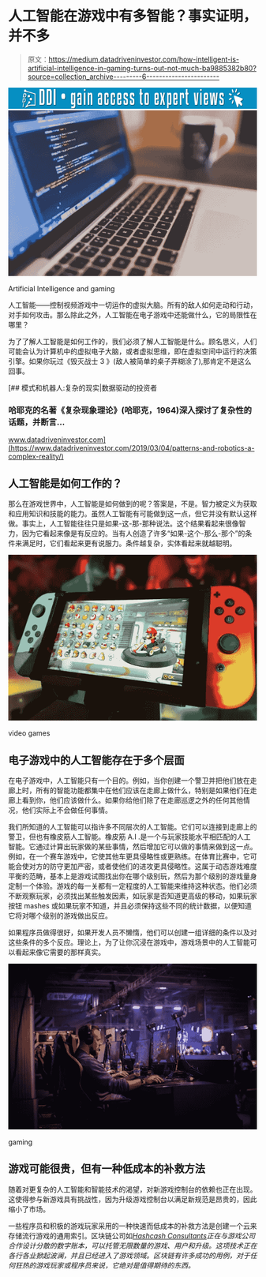 # 人工智能在游戏中有多智能？事实证明，并不多

> 原文：<https://medium.datadriveninvestor.com/how-intelligent-is-artificial-intelligence-in-gaming-turns-out-not-much-ba9885382b80?source=collection_archive---------6----------------------->

[![](img/543eed9e510d7101aee76e590ea284b2.png)](http://www.track.datadriveninvestor.com/1B9E)![](img/360788f7301cce8e67b2e189193aeb37.png)

Artificial Intelligence and gaming

人工智能——控制视频游戏中一切运作的虚拟大脑。所有的敌人如何走动和行动，对手如何攻击。那么除此之外，人工智能在电子游戏中还能做什么，它的局限性在哪里？

为了了解人工智能是如何工作的，我们必须了解人工智能是什么。顾名思义，人们可能会认为计算机中的虚拟电子大脑，或者虚拟思维，即在虚拟空间中运行的决策引擎。如果你玩过《毁灭战士 3 》(敌人被简单的桌子弄糊涂了),那肯定不是这么回事。

[](https://www.datadriveninvestor.com/2019/03/04/patterns-and-robotics-a-complex-reality/) [## 模式和机器人:复杂的现实|数据驱动的投资者

### 哈耶克的名著《复杂现象理论》(哈耶克，1964)深入探讨了复杂性的话题，并断言…

www.datadriveninvestor.com](https://www.datadriveninvestor.com/2019/03/04/patterns-and-robotics-a-complex-reality/) 

## 人工智能是如何工作的？

那么在游戏世界中，人工智能是如何做到的呢？答案是，不是。智力被定义为获取和应用知识和技能的能力。虽然人工智能有可能做到这一点，但它并没有默认这样做。事实上，人工智能往往只是如果-这-那-那种说法。这个结果看起来很像智力，因为它看起来像是有反应的。当有人创造了许多“如果-这个-那么-那个”的条件来满足时，它们看起来更有说服力。条件越复杂，实体看起来就越聪明。

![](img/b9c08cf038587e9577da5bdbe5ab73e5.png)

video games

## **电子游戏中的人工智能存在于多个层面**

在电子游戏中，人工智能只有一个目的。例如，当你创建一个警卫并把他们放在走廊上时，所有的智能功能都集中在他们应该在走廊上做什么，特别是如果他们在走廊上看到你，他们应该做什么。如果你给他们除了在走廊巡逻之外的任何其他情况，他们实际上不会做任何事情。

我们所知道的人工智能可以指许多不同层次的人工智能。它们可以连接到走廊上的警卫，但也有橡皮筋人工智能。橡皮筋 A.I .是一个与玩家技能水平相匹配的人工智能。它通过计算出玩家做的某些事情，然后增加它可以做的事情来做到这一点。例如，在一个赛车游戏中，它使其他车更具侵略性或更熟练。在体育比赛中，它可能会使对方的防守更加严密，或者使他们的进攻更具侵略性。这属于动态游戏难度平衡的范畴，基本上是游戏试图找出你在哪个级别玩，然后为那个级别的游戏量身定制一个体验。游戏的每一关都有一定程度的人工智能来维持这种状态。他们必须不断观察玩家，必须找出某些触发因素，如玩家是否知道更高级的移动，如果玩家按钮 mashes 或如果玩家不知道，并且必须保持这些不同的统计数据，以便知道它将对哪个级别的游戏做出反应。

如果程序员做得很好，如果开发人员不懒惰，他们可以创建一组详细的条件以及对这些条件的多个反应。理论上，为了让你沉浸在游戏中，游戏场景中的人工智能可以看起来像它需要的那样真实。

![](img/172423333dbcc88ff4f9c2a7fb0bc0f4.png)

gaming

## **游戏可能很贵，但有一种低成本的补救方法**

随着对更复杂的人工智能和智能技术的渴望，对新游戏控制台的依赖也正在出现。这使得参与新游戏具有挑战性，因为升级游戏控制台以满足新规范是昂贵的，因此缩小了市场。

一些程序员和积极的游戏玩家采用的一种快速而低成本的补救方法是创建一个云来存储流行游戏的通用索引。区块链公司如[*Hashcash Consultants*](https://www.hashcashconsultants.com/)*正在与游戏公司合作设计分散的数字账本，可以托管无限数量的游戏、用户和升级。这项技术正在各行各业掀起波澜，并且已经进入了游戏领域。区块链有许多成功的用例，对于任何狂热的游戏玩家或程序员来说，它绝对是值得期待的东西。*